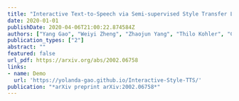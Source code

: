 ```yaml
---
title: "Interactive Text-to-Speech via Semi-supervised Style Transfer Learning"
date: 2020-01-01
publishDate: 2020-04-06T21:00:22.874584Z
authors: ["Yang Gao", "Weiyi Zheng", "Zhaojun Yang", "Thilo Kohler", "Christian Fuegen", "Qing He"]
publication_types: ["2"]
abstract: ""
featured: false
url_pdf: https://arxiv.org/abs/2002.06758
links: 
- name: Demo
  url: 'https://yolanda-gao.github.io/Interactive-Style-TTS/'
publication: "*arXiv preprint arXiv:2002.06758*"
---
```


